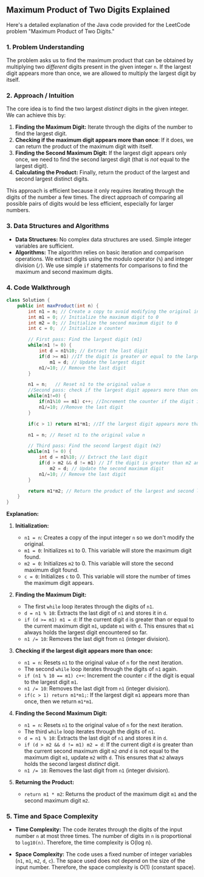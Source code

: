 ## Maximum Product of Two Digits Explained

Here's a detailed explanation of the Java code provided for the LeetCode problem "Maximum Product of Two Digits."

### 1. Problem Understanding

The problem asks us to find the maximum product that can be obtained by multiplying two *different* digits present in the given integer `n`.  If the largest digit appears more than once, we are allowed to multiply the largest digit by itself.

### 2. Approach / Intuition

The core idea is to find the two largest *distinct* digits in the given integer. We can achieve this by:

1.  **Finding the Maximum Digit:**  Iterate through the digits of the number to find the largest digit.
2. **Checking if the maximum digit appears more than once**: If it does, we can return the product of the maximum digit with itself.
3.  **Finding the Second Maximum Digit:** If the largest digit appears only once, we need to find the second largest digit (that is *not* equal to the largest digit).
4.  **Calculating the Product:**  Finally, return the product of the largest and second largest distinct digits.

This approach is efficient because it only requires iterating through the digits of the number a few times.  The direct approach of comparing all possible pairs of digits would be less efficient, especially for larger numbers.

### 3. Data Structures and Algorithms

*   **Data Structures:** No complex data structures are used. Simple integer variables are sufficient.
*   **Algorithms:** The algorithm relies on basic iteration and comparison operations.  We extract digits using the modulo operator (`%`) and integer division (`/`).  We use simple `if` statements for comparisons to find the maximum and second maximum digits.

### 4. Code Walkthrough

```java
class Solution {
    public int maxProduct(int n) {
        int n1 = n; // Create a copy to avoid modifying the original input
        int m1 = 0; // Initialize the maximum digit to 0
        int m2 = 0; // Initialize the second maximum digit to 0
        int c = 0;  // Initialize a counter

        // First pass: Find the largest digit (m1)
        while(n1 != 0) {
            int d = n1%10; // Extract the last digit
            if(d >= m1) //If the digit is greater or equal to the largest digit so far
                m1 = d; // Update the largest digit
            n1/=10; // Remove the last digit
        }

        n1 = n;   // Reset n1 to the original value n
        //Second pass: check if the largest digit appears more than once
        while(n1!=0) {
            if(n1%10 == m1) c++; //Increment the counter if the digit is equal to the largest digit
            n1/=10; //Remove the last digit
        }

        if(c > 1) return m1*m1; //If the largest digit appears more than once, we can multiply it by itself, so return the product

        n1 = n; // Reset n1 to the original value n

        // Third pass: Find the second largest digit (m2)
        while(n1 != 0) {
            int d = n1%10; // Extract the last digit
            if(d > m2 && d != m1) // If the digit is greater than m2 and not equal to m1
                m2 = d; // Update the second maximum digit
            n1/=10; // Remove the last digit
        }

        return m1*m2; // Return the product of the largest and second largest digits
    }
}
```

**Explanation:**

1.  **Initialization:**
    *   `n1 = n`:  Creates a copy of the input integer `n` so we don't modify the original.
    *   `m1 = 0`: Initializes `m1` to 0. This variable will store the maximum digit found.
    *   `m2 = 0`: Initializes `m2` to 0. This variable will store the second maximum digit found.
    *   `c = 0`:  Initializes `c` to 0. This variable will store the number of times the maximum digit appears.

2.  **Finding the Maximum Digit:**
    *   The first `while` loop iterates through the digits of `n1`.
    *   `d = n1 % 10`: Extracts the last digit of `n1` and stores it in `d`.
    *   `if (d >= m1) m1 = d`: If the current digit `d` is greater than or equal to the current maximum digit `m1`, update `m1` with `d`. This ensures that `m1` always holds the largest digit encountered so far.
    *   `n1 /= 10`: Removes the last digit from `n1` (integer division).

3.  **Checking if the largest digit appears more than once:**
    *   `n1 = n`: Resets `n1` to the original value of `n` for the next iteration.
    *   The second `while` loop iterates through the digits of `n1` again.
    *   `if (n1 % 10 == m1) c++`: Increment the counter `c` if the digit is equal to the largest digit `m1`.
    *   `n1 /= 10`: Removes the last digit from `n1` (integer division).
    *   `if(c > 1) return m1*m1;`: If the largest digit `m1` appears more than once, then we return `m1*m1`.

4.  **Finding the Second Maximum Digit:**
    *   `n1 = n`: Resets `n1` to the original value of `n` for the next iteration.
    *   The third `while` loop iterates through the digits of `n1`.
    *   `d = n1 % 10`: Extracts the last digit of `n1` and stores it in `d`.
    *   `if (d > m2 && d != m1) m2 = d`:  If the current digit `d` is greater than the current second maximum digit `m2` *and* `d` is not equal to the maximum digit `m1`, update `m2` with `d`. This ensures that `m2` always holds the second largest *distinct* digit.
    *   `n1 /= 10`: Removes the last digit from `n1` (integer division).

5.  **Returning the Product:**
    *   `return m1 * m2`: Returns the product of the maximum digit `m1` and the second maximum digit `m2`.

### 5. Time and Space Complexity

*   **Time Complexity:** The code iterates through the digits of the input number `n` at most three times. The number of digits in `n` is proportional to `log10(n)`. Therefore, the time complexity is O(log n).

*   **Space Complexity:** The code uses a fixed number of integer variables (`n1`, `m1`, `m2`, `d`, `c`).  The space used does not depend on the size of the input number.  Therefore, the space complexity is O(1) (constant space).
